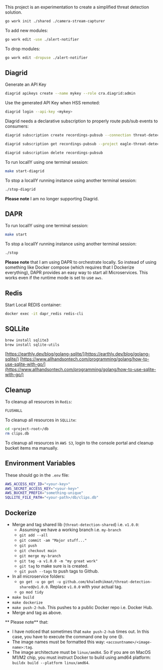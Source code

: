 This project is an experimentation to create a simplified threat detection solution.

```bash
go work init ./shared ./camera-stream-capturer 
```

To add new modules:

```bash
go work edit -use ./alert-notifier 
```

To drop modules:

```bash
go work edit -dropuse ./alert-notifier 
```

## Diagrid

Generate an API Key

```bash
diagrid apikeys create --name mykey --role cra.diagrid:admin
```

Use the generated API Key when HSS remoted:

```bash
diagrid login --api-key <mykey>
```

Diagrid needs a declarative subscription to properly route pub/sub events to consumers:

```bash
diagrid subscription create recordings-pubsub --connection threat-detection-pubsub  --topic recordings-topic --route /recordings-topic --scopes model-invoker
```

```bash
diagrid subscription get recordings-pubsub --project eagle-threat-detection
```

```bash
diagrid subscription delete recordings-pubsub
```

To run locallY using one terminal session:

```bash
make start-diagrid
```
To stop a locallY running instance using another terminal session:

```bash
./stop-diagrid
```

**Please note** I am no longer supporting Diagrid.

## DAPR

To run locallY using one terminal session:

```bash
make start
```
To stop a locallY running instance using another terminal session:

```bash
./stop
```

**Please note** that I am using DAPR to orchestrate locally. So instead of using something like Docker compose (which requires that I Dockerize everything), DAPR provides an easy way to start all Microservices. This works even if the runtime mode is set to use `aws`.

## Redis

Start Local REDIS container:

```bash
docker exec -it dapr_redis redis-cli
```

## SQLLite

```bash
brew install sqlite3
brew install sqlite-utils
```

[https://earthly.dev/blog/golang-sqlite/](https://earthly.dev/blog/golang-sqlite/)
[https://www.allhandsontech.com/programming/golang/how-to-use-sqlite-with-go/](https://www.allhandsontech.com/programming/golang/how-to-use-sqlite-with-go/)

## Cleanup

To cleanup all resources in `Redis`:

```bash
FLUSHALL
```

To cleanup all resources in `SQLLite`:

```bash
cd <project-root>/db
rm clips.db
```

To cleanup all resources in `AWS S3`, login to the console portal and cleanup bucket items ma manually.

## Environment Variables

These should go in the `.env` file:

```bash
AWS_ACCESS_KEY_ID="<your-key>"
AWS_SECRET_ACCESS_KEY="<your-key>"
AWS_BUCKET_PREFIX="something-unique"
SQLLITE_FILE_PATH="<your-path>/db/clips.db" 
```

## Dockerize

- Merge and tag shared lib (`threat-detection-shared`) i.e. `v1.0.0`:
    - Assuming we have a working branch i.e. `my-branch`
    - `git add --all`
    - `git commit -am "Major stuff..."`
    - `git push`
    - `git checkout main`
    - `git merge my-branch`
    - `git tag -a v1.0.0 -m "my great work"`
    - `git tag` to make sure is is created.
    - `git push --tags` to push tags to Github.
- In all microservice folders:
    - `go get -u go get -u github.com/khaledhikmat/threat-detection-shared@v1.0.0`. Replace `v1.0.0` with your actual tag.
    - `go mod tidy`
- `make build`  
- `make dockerize`  
- `make push-2-hub`. This pushes to a public Docker repo i.e. Docker Hub.
- Merge and tag as above.

** Please note** that:
- I have noticed that sometimes that `make push-2-hub` times out. In this case, you have to execute the command one by one 😢.  
- The image names must be formatted this way: `<accountname>/<image-name>:tag`.
- The image architecture must be `linux/amd64`. So if you are on MacOS M1/M2 chip, you must instruct Docker to build using amd64 platform: `buildx build --platform linux/amd64`.


